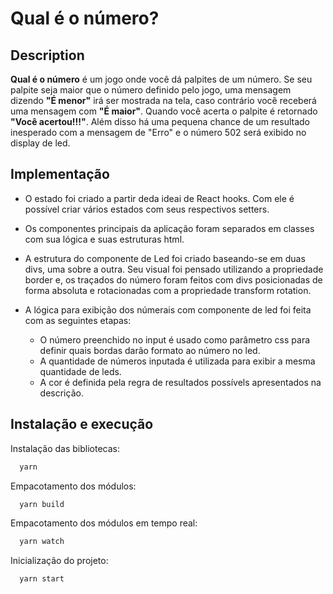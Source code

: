 # Qual é o número?

## Description

**Qual é o número** é um jogo onde você dá palpites de um número. Se seu palpite seja maior que o número definido pelo jogo, uma mensagem dizendo **"É menor"** irá ser mostrada na tela, caso contrário você receberá uma mensagem com **"É maior"**. Quando você acerta o palpite é retornado **"Você acertou!!!"**. Além disso há uma pequena chance de um resultado inesperado com a mensagem de "Erro" e o número 502 será exibido no display de led.

## Implementação

- O estado foi criado a partir deda ideai de React hooks. Com ele é possível criar vários estados com seus respectivos setters.

- Os componentes principais da aplicação foram separados em classes com sua lógica e suas estruturas html.

- A estrutura do componente de Led foi criado baseando-se em duas divs, uma sobre a outra. Seu visual foi pensado utilizando a propriedade border e, os traçados do número foram feitos com divs posicionadas de forma absoluta e rotacionadas com a propriedade transform rotation.

- A lógica para exibição dos númerais com componente de led foi feita com as seguintes etapas:

  - O número preenchido no input é usado como parâmetro css para definir quais bordas darão formato ao número no led.
  - A quantidade de números inputada é utilizada para exibir a mesma quantidade de leds.
  - A cor é definida pela regra de resultados possívels apresentados na descrição.

## Instalação e execução

Instalação das bibliotecas:

```bash
  yarn
```

Empacotamento dos módulos:

```bash
  yarn build
```

Empacotamento dos módulos em tempo real:

```bash
  yarn watch
```

Inicialização do projeto:

```bash
  yarn start
```
